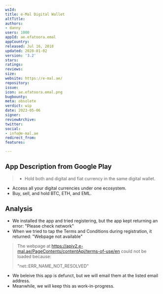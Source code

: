 ```yaml
---
wsId: 
title: e-Mal Digital Wallet
altTitle: 
authors:
- danny 
users: 1000
appId: ae.efatoora.emal
appCountry: 
released: Jul 16, 2018
updated: 2020-01-02
version: '3.2'
stars: 
ratings: 
reviews: 
size: 
website: https://e-mal.ae/
repository: 
issue: 
icon: ae.efatoora.emal.png
bugbounty: 
meta: obsolete
verdict: wip
date: 2023-05-06
signer: 
reviewArchive: 
twitter: 
social: 
- info@e-mal.ae
redirect_from: 
features: 

---
```


## App Description from Google Play 

> - Hold both and digital and fiat currency in the same digital wallet.
- Access all your digital currencies under one ecosystem.
- Buy, sell, and hold BTC, ETH, and EML.

## Analysis 

- We installed the app and tried registering, but the app kept returning an error: "Please check network"
- When we tried to tap the Terms and Conditions during registration, it returned: "Webpage not available"
> The webpage at https://apiv2.e-mal.ae/PageContents/contentApi/terms-of-use/en could not be loaded because:
>
> "net::ERR_NAME_NOT_RESOLVED"

- We beleive this app is defunct, but we will email them at the listed email address. 
- Meanwhile, we will keep this as work-in-progress.
